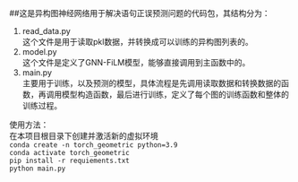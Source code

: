 ##这是异构图神经网络用于解决语句正误预测问题的代码包，其结构分为：  
1. read_data.py  
这个文件是用于读取pkl数据，并转换成可以训练的异构图列表的。  
2. model.py  
这个文件是定义了GNN-FiLM模型，能够直接调用到主函数中的。  
3. main.py  
主要用于训练，以及预测的模型，具体流程是先调用读取数据和转换数据的函数，再调用模型构造函数，最后进行训练，定义了每个图的训练函数和整体的训练过程。  

使用方法：  
在本项目根目录下创建并激活新的虚拟环境  
`conda create -n torch_geometric python=3.9`  
`conda activate torch_geometric`  
`pip install -r requiements.txt`  
`python main.py`  